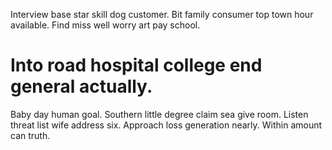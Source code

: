 Interview base star skill dog customer. Bit family consumer top town hour available. Find miss well worry art pay school.
# Into road hospital college end general actually.
Baby day human goal. Southern little degree claim sea give room. Listen threat list wife address six.
Approach loss generation nearly. Within amount can truth.